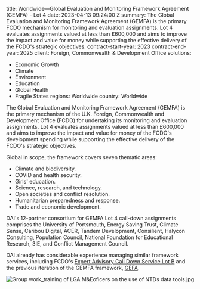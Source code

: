 
title: Worldwide—Global Evaluation and Monitoring Framework Agreement (GEMFA) - Lot
  4
date: 2023-04-13 09:24:00 Z
summary: The Global Evaluation and Monitoring Framework Agreement (GEMFA) is the primary  FCDO
  mechanism for monitoring and evaluation assignments. Lot 4 evaluates assignments
  valued at less than £600,000 and aims to improve the impact and value for money
  while supporting the effective delivery of the FCDO's strategic objectives.
contract-start-year: 2023
contract-end-year: 2025
client: Foreign, Commonwealth & Development Office
solutions:
- Economic Growth
- Climate
- Environment
- Education
- Global Health
- Fragile States
regions: Worldwide
country: Worldwide


The Global Evaluation and Monitoring Framework Agreement (GEMFA) is the primary mechanism of the U.K. Foreign, Commonwealth and Development Office (FCDO) for undertaking its monitoring and evaluation assignments. Lot 4 evaluates assignments valued at less than £600,000 and aims to improve the impact and value for money of the FCDO's development spending while supporting the effective delivery of the FCDO's strategic objectives.

Global in scope, the framework covers seven thematic areas:
* Climate and biodiversity.
* COVID and health security.
* Girls' education.
* Science, research, and technology.
* Open societies and conflict resolution.
* Humanitarian preparedness and response.
* Trade and economic development.

DAI's 12-partner consortium for GEMFA Lot 4 call-down assignments comprises the University of Portsmouth, Energy Saving Trust, Climate Sense, Caribou Digital, ACER, Tandem Development, Consilient, Halycon Consulting, Population Council, National Foundation for Educational Research, 3IE, and Conflict Management Council.

DAI already has considerable experience managing similar framework services, including FCDO's [Expert Advisory Call Down Service Lot B](https://www.dai.com/our-work/projects/worldwide-expert-advisory-call-down-services-eacds)  and the previous iteration of the GEMFA framework, [GEFA](https://www.dai.com/our-work/projects/worldwide-global-evaluation-framework-agreement-1-and-2).

![Group work_training of LGA M&Eoficers on the use of NTDs data tools.jpg](/uploads/Group%20work_training%20of%20LGA%20M&Eoficers%20on%20the%20use%20of%20NTDs%20data%20tools.jpg)
